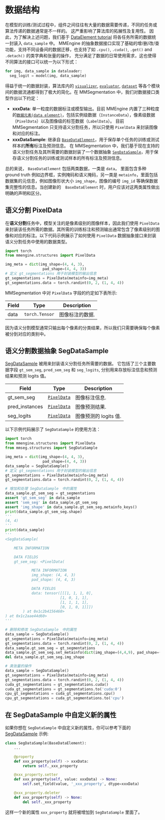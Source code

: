 # 数据结构

在模型的训练/测试过程中，组件之间往往有大量的数据需要传递，不同的任务或算法传递的数据通常是不一样的。
这严重影响了算法库的拓展性及复用性。 因此，为了解决上述问题，我们基于 [DataElement tutorial](https://github.com/open-mmlab/mmengine/blob/main/docs/en/advanced_tutorials/data_element.md)
将各任务所需的数据统一封装入 `data_sample` 中。 MMEngine 的抽象数据接口实现了基础的增/删/改/查功能，支持不同设备间的数据迁移，也支持了如 `.cpu()`, `.cuda()`, `.get()` and `.detach()` 的类字典和张量的操作，
充分满足了数据的日常使用需求，这也使得不同算法的接口可以统一为以下形式：

```python
for img, data_sample in dataloader:
  seg_logit = model(img, data_sample)
```

得益于统一的数据封装，算法库内的 [`visualizer`](./visualizers.md), [`evaluator`](./evaluation.md), [`dataset`](./datasets.md) 等各个模块间的数据流通都得到了极大的简化。在 MMSegmentation 中，我们对数据接口类型作出以下约定：

- **xxxData**: 单一粒度的数据标注或模型输出。目前 MMEngine 内置了三种粒度的[`数据元素(data element)`](https://github.com/open-mmlab/mmengine/tree/main/mmengine/structures)，包括实例级数据（`InstanceData`），像素级数据（`PixelData`）以及图像级的标签数据（`LabelData`）。
  目前 MMSegmentation 只支持语义分割任务，所以只使用 `PixelData` 来封装图像和对应的标注。
- **xxxDataSample**: 继承自 [`BaseDataElement`](https://github.com/open-mmlab/mmengine/blob/main/mmengine/structures/base_data_element.py)，用于保存单个任务的训练或测试样本的**所有**标注及预测信息。
  在 MMSegmentation 中，我们基于现在支持的语义分割任务及其所需要的数据封装了一个数据抽象 [`SegDataSample`](https://github.com/open-mmlab/mmsegmentation/blob/1.x/mmseg/structures/seg_data_sample.py)，用于保存语义分割任务的训练或测试样本的所有标注及预测信息。

总的来说， `BaseDataElement` 包括两类数据，一类是 `data`， 里面包含多种 ground truth 例如边界框，实例掩码和语义掩码，另一类是 `metainfo`，里面包括数据集的元信息，例如图像形状大小 `img_shape`，图像的编号 `img_id` 等确保数据集完整性的信息。当创建新的　`BaseDataElement` 时，用户应该对这两类属性做出明确的声明和区分。

## 语义分割 PixelData

在**语义分割**任务中，模型关注的是像素级别的图像样本，因此我们使用 `PixelData` 来封装该任务所需的数据。其所需的训练标注和预测输出通常包含了像素级别的图像和对应的标注。以下代码示例展示了如何使用 `PixelData` 数据抽象接口来封装语义分割任务中使用的数据类型。

```python
import torch
from mmengine.structures import PixelData

img_meta = dict(img_shape=(4, 4, 3),
                 pad_shape=(4, 4, 3))
# 定义 gt_segmentations 用于封装模型的输出信息
gt_segmentations = PixelData(metainfo=img_meta)
gt_segmentations.data = torch.randint(0, 2, (1, 4, 4))
```

MMSegmentation 中对 `PixelData` 字段的约定如下表所示:

| Field | Type           | Description     |
| ----- | -------------- | --------------- |
| data  | `torch.Tensor` | 图像标注的数据. |

因为语义分割模型通常只输出每个像素的分类结果，所以我们只需要确保每个像素被分到对应的类别中。

## 语义分割数据抽象 SegDataSample

[SegDataSample](mmseg.structures.SegDataSample) 被用来封装语义分割任务所需要的数据。 它包括了三个主要数据字段 `gt_sem_seg`, `pred_sem_seg` 和 `seg_logits`, 分别用来存放标注信息和预测结果和预测 logits 值。

| Field          | Type                      | Description           |
| -------------- | ------------------------- | --------------------- |
| gt_sem_seg     | [`PixelData`](#pixeldata) | 图像标注信息.         |
| pred_instances | [`PixelData`](#pixeldata) | 图像预测结果.         |
| seg_logits     | [`PixelData`](#pixeldata) | 图像预测的 logits 值. |

以下示例代码展示了 `SegDataSample` 的使用方法：

```python
import torch
from mmengine.structures import PixelData
from mmseg.structures import SegDataSample

img_meta = dict(img_shape=(4, 4, 3),
                 pad_shape=(4, 4, 3))
data_sample = SegDataSample()
# 定义 gt_segmentations 用于封装模型的输出信息
gt_segmentations = PixelData(metainfo=img_meta)
gt_segmentations.data = torch.randint(0, 2, (1, 4, 4))

# 增加和处理 SegDataSample　中的属性
data_sample.gt_sem_seg = gt_segmentations
assert 'gt_sem_seg' in data_sample
assert 'sem_seg' in data_sample.gt_sem_seg
assert 'img_shape' in data_sample.gt_sem_seg.metainfo_keys()
print(data_sample.gt_sem_seg.shape)
'''
(4, 4)
'''
print(data_sample)
'''
<SegDataSample(

    META INFORMATION

    DATA FIELDS
    gt_sem_seg: <PixelData(

            META INFORMATION
            img_shape: (4, 4, 3)
            pad_shape: (4, 4, 3)

            DATA FIELDS
            data: tensor([[[1, 1, 1, 0],
                         [1, 0, 1, 1],
                         [1, 1, 1, 1],
                         [0, 1, 0, 1]]])
        ) at 0x1c2b4156460>
) at 0x1c2aae44d60>
'''

# 删除和修改 SegDataSample　中的属性
data_sample = SegDataSample()
gt_segmentations = PixelData(metainfo=img_meta)
gt_segmentations.data = torch.randint(0, 2, (1, 4, 4))
data_sample.gt_sem_seg = gt_segmentations
data_sample.gt_sem_seg.set_metainfo(dict(img_shape=(4,4,9), pad_shape=(4,4,9)))
del data_sample.gt_sem_seg.img_shape

# 类张量的操作
data_sample = SegDataSample()
gt_segmentations = PixelData(metainfo=img_meta)
gt_segmentations.data = torch.randint(0, 2, (1, 4, 4))
cuda_gt_segmentations = gt_segmentations.cuda()
cuda_gt_segmentations = gt_segmentations.to('cuda:0')
cpu_gt_segmentations = cuda_gt_segmentations.cpu()
cpu_gt_segmentations = cuda_gt_segmentations.to('cpu')
```

## 在 SegDataSample 中自定义新的属性

如果你想在 `SegDataSample` 中自定义新的属性，你可以参考下面的 [SegDataSample](https://github.com/open-mmlab/mmsegmentation/blob/1.x/mmseg/structures/seg_data_sample.py) 示例:

```python
class SegDataSample(BaseDataElement):
    ...

    @property
    def xxx_property(self) -> xxxData:
        return self._xxx_property

    @xxx_property.setter
    def xxx_property(self, value: xxxData) -> None:
        self.set_field(value, '_xxx_property', dtype=xxxData)

    @xxx_property.deleter
    def xxx_property(self) -> None:
        del self._xxx_property
```

这样一个新的属性 `xxx_property` 就将被增加到 `SegDataSample` 里面了。
